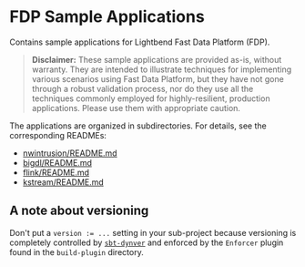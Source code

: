 # FDP Sample Applications

Contains sample applications for Lightbend Fast Data Platform (FDP).

> **Disclaimer:** These sample applications are provided as-is, without warranty. They are intended to illustrate techniques for implementing various scenarios using Fast Data Platform, but they have not gone through a robust validation process, nor do they use all the techniques commonly employed for highly-resilient, production applications. Please use them with appropriate caution.

The applications are organized in subdirectories. For details, see the corresponding READMEs:

* [nwintrusion/README.md](https://github.com/typesafehub/fdp-sample-apps/blob/master/nwintrusion/README.md)
* [bigdl/README.md](https://github.com/typesafehub/fdp-sample-apps/blob/master/bigdl/README.md)
* [flink/README.md](https://github.com/typesafehub/fdp-sample-apps/blob/master/flink/README.md)
* [kstream/README.md](https://github.com/typesafehub/fdp-sample-apps/blob/develop/kstream/README.md)

## A note about versioning

Don't put a `version := ...` setting in your sub-project because versioning is completely
controlled by [`sbt-dynver`](https://github.com/dwijnand/sbt-dynver) and enforced by the `Enforcer` plugin found in the `build-plugin`
directory.
